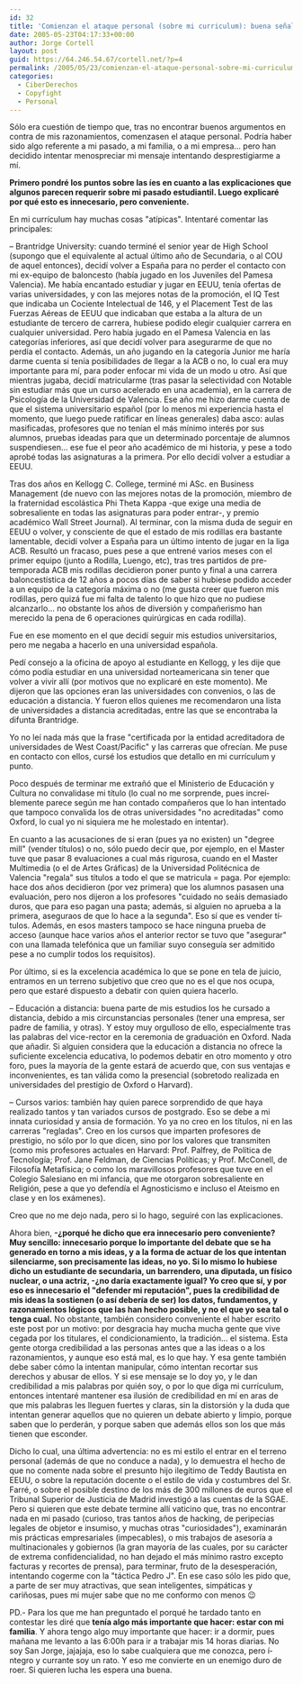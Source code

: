 ```yaml
---
id: 32
title: 'Comienzan el ataque personal (sobre mi curriculum): buena señal'
date: 2005-05-23T04:17:33+00:00
author: Jorge Cortell
layout: post
guid: https://64.246.54.67/cortell.net/?p=4
permalink: /2005/05/23/comienzan-el-ataque-personal-sobre-mi-curriculum-buena-senal/
categories:
  - CiberDerechos
  - Copyfight
  - Personal
---
```

Sólo era cuestión de tiempo que, tras no encontrar buenos argumentos en contra de mis razonamientos, comenzasen el ataque personal. Podrí­a haber sido algo referente a mi pasado, a mi familia, o a mi empresa... pero han decidido intentar menospreciar mi mensaje intentando desprestigiarme a mí­.

**Primero pondré los puntos sobre las í­es en cuanto a las explicaciones que algunos parecen requerir sobre mi pasado estudiantil. Luego explicaré por qué esto es innecesario, pero conveniente.**

En mi currí­culum hay muchas cosas "atí­picas". Intentaré comentar las principales:

– Brantridge University: cuando terminé el senior year de High School (supongo que el equivalente al actual último año de Secundaria, o al COU de aquel entonces), decidí­ volver a España para no perder el contacto con mi ex-equipo de baloncesto (habí­a jugado en los Juveniles del Pamesa Valencia). Me habí­a encantado estudiar y jugar en EEUU, tení­a ofertas de varias universidades, y con las mejores notas de la promoción, el IQ Test que indicaba un Cociente Intelectual de 146, y el Placement Test de las Fuerzas Aéreas de EEUU que indicaban que estaba a la altura de un estudiante de tercero de carrera, hubiese podido elegir cualquier carrera en cualquier universidad. Pero habí­a jugado en el Pamesa Valencia en las categorí­as inferiores, así­ que decidí­ volver para asegurarme de que no perdí­a el contacto. Además, un año jugando en la categorí­a Junior me harí­a darme cuenta si tení­a posibilidades de llegar a la ACB o no, lo cual era muy importante para mí­, para poder enfocar mi vida de un modo u otro. Así­ que mientras jugaba, decidí­ matricularme (tras pasar la selectividad con Notable sin estudiar más que un curso acelerado en una academia), en la carrera de Psicologí­a de la Universidad de Valencia. Ese año me hizo darme cuenta de que el sistema universitario español (por lo menos mi experiencia hasta el momento, que luego puede ratificar en lí­neas generales) daba asco: aulas masificadas, profesores que no tení­an el más mí­nimo interés por sus alumnos, pruebas ideadas para que un determinado porcentaje de alumnos suspendiesen... ese fue el peor año académico de mi historia, y pese a todo aprobé todas las asignaturas a la primera. Por ello decidí­ volver a estudiar a EEUU.
  
Tras dos años en Kellogg C. College, terminé mi ASc. en Business Management (de nuevo con las mejores notas de la promoción, miembro de la fraternidad escolástica Phi Theta Kappa -que exige una media de sobresaliente en todas las asignaturas para poder entrar-, y premio académico Wall Street Journal). Al terminar, con la misma duda de seguir en EEUU o volver, y consciente de que el estado de mis rodillas era bastante lamentable, decidí­ volver a España para un último intento de jugar en la liga ACB. Resultó un fracaso, pues pese a que entrené varios meses con el primer equipo (junto a Rodilla, Luengo, etc), tras tres partidos de pre-temporada ACB mis rodillas decidieron poner punto y final a una carrera baloncestí­stica de 12 años a pocos dí­as de saber si hubiese podido acceder a un equipo de la categorí­a máxima o no (me gusta creer que fueron mis rodillas, pero quizá fue mi falta de talento lo que hizo que no pudiese alcanzarlo... no obstante los años de diversión y compañerismo han merecido la pena de 6 operaciones quirúrgicas en cada rodilla).
  
Fue en ese momento en el que decidí­ seguir mis estudios universitarios, pero me negaba a hacerlo en una universidad española.
  
Pedí­ consejo a la oficina de apoyo al estudiante en Kellogg, y les dije que cómo podí­a estudiar en una universidad norteamericana sin tener que volver a vivir allí­ (por motivos que no explicaré en este momento). Me dijeron que las opciones eran las universidades con convenios, o las de educación a distancia. Y fueron ellos quienes me recomendaron una lista de universidades a distancia acreditadas, entre las que se encontraba la difunta Brantridge.
  
Yo no leí­ nada más que la frase "certificada por la entidad acreditadora de universidades de West Coast/Pacific" y las carreras que ofrecí­an. Me puse en contacto con ellos, cursé los estudios que detallo en mi currí­culum y punto.
  
Poco después de terminar me extrañó que el Ministerio de Educación y Cultura no convalidase mi tí­tulo (lo cual no me sorprende, pues increí­blemente parece según me han contado compañeros que lo han intentado que tampoco convalida los de otras universidades "no acreditadas" como Oxford, lo cual yo ni siquiera me he molestado en intentar).
  
En cuanto a las acusaciones de si eran (pues ya no existen) un "degree mill" (vender tí­tulos) o no, sólo puedo decir que, por ejemplo, en el Master tuve que pasar 8 evaluaciones a cual más rigurosa, cuando en el Master Multimedia (o el de Artes Gráficas) de la Universidad Politécnica de Valencia "regala" sus tí­tulos a todo el que se matricula = paga. Por ejemplo: hace dos años decidieron (por vez primera) que los alumnos pasasen una evaluación, pero nos dijeron a los profesores "cuidado no seáis demasiado duros, que para eso pagan una pasta; además, si alguien no aprueba a la primera, aseguraos de que lo hace a la segunda". Eso sí­ que es vender tí­tulos. Además, en esos masters tampoco se hace ninguna prueba de acceso (aunque hace varios años el anterior rector se tuvo que "asegurar" con una llamada telefónica que un familiar suyo conseguí­a ser admitido pese a no cumplir todos los requisitos).
  
Por último, si es la excelencia académica lo que se pone en tela de juicio, entramos en un terreno subjetivo que creo que no es el que nos ocupa, pero que estaré dispuesto a debatir con quien quiera hacerlo.

– Educación a distancia: buena parte de mis estudios los he cursado a distancia, debido a mis circunstancias personales (tener una empresa, ser padre de familia, y otras). Y estoy muy orgulloso de ello, especialmente tras las palabras del vice-rector en la ceremonia de graduación en Oxford. Nada que añadir. Si alguien considera que la educación a distancia no ofrece la suficiente excelencia educativa, lo podemos debatir en otro momento y otro foro, pues la mayorí­a de la gente estará de acuerdo que, con sus ventajas e inconvenientes, es tan válida como la presencial (sobretodo realizada en universidades del prestigio de Oxford o Harvard).

– Cursos varios: también hay quien parece sorprendido de que haya realizado tantos y tan variados cursos de postgrado. Eso se debe a mi innata curiosidad y ansia de formación. Yo ya no creo en los tí­tulos, ni en las carreras "regladas". Creo en los cursos que imparten profesores de prestigio, no sólo por lo que dicen, sino por los valores que transmiten (como mis profesores actuales en Harvard: Prof. Palfrey, de Polí­tica de Tecnologí­a; Prof. Jane Feldman, de Ciencias Polí­ticas; y Prof. McConell, de Filosofí­a Metafí­sica; o como los maravillosos profesores que tuve en el Colegio Salesiano en mi infancia, que me otorgaron sobresaliente en Religión, pese a que yo defendí­a el Agnosticismo e incluso el Ateismo en clase y en los exámenes).

Creo que no me dejo nada, pero si lo hago, seguiré con las explicaciones.

Ahora bien, **-¿porqué he dicho que era innecesario pero conveniente? Muy sencillo: innecesario porque lo importante del debate que se ha generado en torno a mis ideas, y a la forma de actuar de los que intentan silenciarme, son precisamente las ideas, no yo. Si lo mismo lo hubiese dicho un estudiante de secundaria, un barrendero, una diputada, un fí­sico nuclear, o una actriz, -¿no darí­a exactamente igual? Yo creo que sí­, y por eso es innecesario el "defender mi reputación", pues la credibilidad de mis ideas la sostienen (o así­ deberí­a de ser) los datos, fundamentos, y razonamientos lógicos que las han hecho posible, y no el que yo sea tal o tenga cual.** No obstante, también considero conveniente el haber escrito este post por un motivo: por desgracia hay mucha mucha gente que vive cegada por los titulares, el condicionamiento, la tradición... el sistema. Esta gente otorga credibilidad a las personas antes que a las ideas o a los razonamientos, y aunque eso está mal, es lo que hay. Y esa gente también debe saber cómo la intentan manipular, cómo intentan recortar sus derechos y abusar de ellos. Y si ese mensaje se lo doy yo, y le dan credibilidad a mis palabras por quién soy, o por lo que diga mi currí­culum, entonces intentaré mantener esa ilusión de credibilidad en mí­ en aras de que mis palabras les lleguen fuertes y claras, sin la distorsión y la duda que intentan generar aquellos que no quieren un debate abierto y limpio, porque saben que lo perderán, y porque saben que además ellos son los que más tienen que esconder.

Dicho lo cual, una última advertencia: no es mi estilo el entrar en el terreno personal (además de que no conduce a nada), y lo demuestra el hecho de que no comente nada sobre el presunto hijo ilegí­timo de Teddy Bautista en EEUU, o sobre la reputación docente o el estilo de vida y costumbres del Sr. Farré, o sobre el posible destino de los más de 300 millones de euros que el Tribunal Superior de Justicia de Madrid investigó a las cuentas de la SGAE. Pero si quieren que este debate termine allí­ vaticino que, tras no encontrar nada en mi pasado (curioso, tras tantos años de hacking, de peripecias legales de objetor e insumiso, y muchas otras "curiosidades"), examinarán mis prácticas empresariales (impecables), o mis trabajos de asesorí­a a multinacionales y gobiernos (la gran mayorí­a de las cuales, por su carácter de extrema confidencialidad, no han dejado el más mí­nimo rastro excepto facturas y recortes de prensa), para terminar, fruto de la desesperación, intentando cogerme con la "táctica Pedro J". En ese caso sólo les pido que, a parte de ser muy atractivas, que sean inteligentes, simpáticas y cariñosas, pues mi mujer sabe que no me conformo con menos 😉

PD.- Para los que me han preguntado el porqué he tardado tanto en contestar les diré que **tení­a algo más importante que hacer: estar con mi familia**. Y ahora tengo algo muy importante que hacer: ir a dormir, pues mañana me levanto a las 6:00h para ir a trabajar mis 14 horas diarias. No soy San Jorge, jajajaja, eso lo sabe cualquiera que me conozca, pero í­ntegro y currante soy un rato. Y eso me convierte en un enemigo duro de roer. Si quieren lucha les espera una buena.
